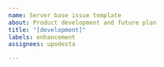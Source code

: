 ```yaml
---
name: Server base issue template
about: Product development and future plan
title: "[development]"
labels: enhancement
assignees: upodesta

---
```



